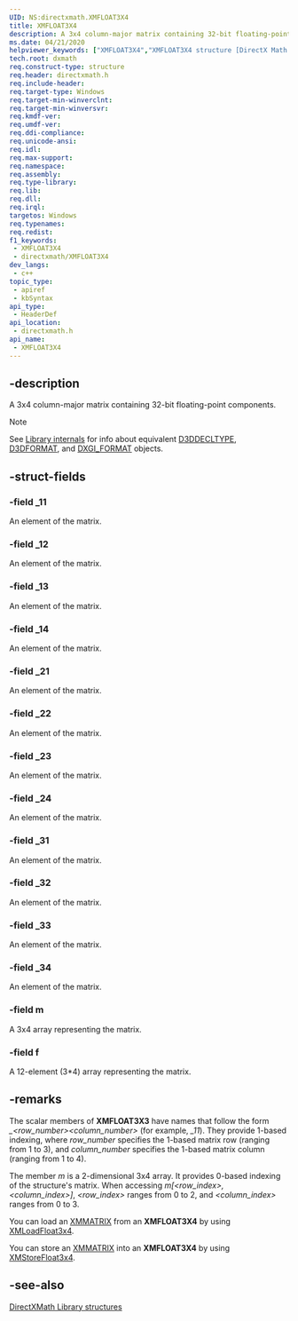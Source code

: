 ```yaml
---
UID: NS:directxmath.XMFLOAT3X4
title: XMFLOAT3X4
description: A 3x4 column-major matrix containing 32-bit floating-point components.
ms.date: 04/21/2020
helpviewer_keywords: ["XMFLOAT3X4","XMFLOAT3X4 structure [DirectX Math Support APIs]","directxmath/XMFLOAT3X4","dxmath.xmfloat3x3"]
tech.root: dxmath
req.construct-type: structure
req.header: directxmath.h
req.include-header: 
req.target-type: Windows
req.target-min-winverclnt: 
req.target-min-winversvr: 
req.kmdf-ver: 
req.umdf-ver: 
req.ddi-compliance: 
req.unicode-ansi: 
req.idl: 
req.max-support: 
req.namespace: 
req.assembly: 
req.type-library: 
req.lib: 
req.dll: 
req.irql: 
targetos: Windows
req.typenames: 
req.redist: 
f1_keywords:
 - XMFLOAT3X4
 - directxmath/XMFLOAT3X4
dev_langs:
 - c++
topic_type:
 - apiref
 - kbSyntax
api_type:
 - HeaderDef
api_location:
 - directxmath.h
api_name:
 - XMFLOAT3X4
---
```


## -description

A 3x4 column-major matrix containing 32-bit floating-point components.

> [!NOTE]
> See [Library internals](/windows/win32/dxmath/pg-xnamath-internals) for info about equivalent [D3DDECLTYPE](/windows/win32/direct3d9/d3ddecltype), [D3DFORMAT](/windows/win32/direct3d9/d3dformat), and [DXGI_FORMAT](/windows/win32/api/dxgiformat/ne-dxgiformat-dxgi_format) objects.

## -struct-fields

### -field _11

An element of the matrix.

### -field _12

An element of the matrix.

### -field _13

An element of the matrix.

### -field _14

An element of the matrix.

### -field _21

An element of the matrix.

### -field _22

An element of the matrix.

### -field _23

An element of the matrix.

### -field _24

An element of the matrix.

### -field _31

An element of the matrix.

### -field _32

An element of the matrix.

### -field _33

An element of the matrix.

### -field _34

An element of the matrix.

### -field m

A 3x4 array representing the matrix.

### -field f

A 12-element (3*4) array representing the matrix.

## -remarks

The scalar members of **XMFLOAT3X3** have names that follow the form *_\<row_number\>\<column_number\>* (for example, *_11*). They provide 1-based indexing, where *row_number* specifies the 1-based matrix row (ranging from 1 to 3), and *column_number* specifies the 1-based matrix column (ranging from 1 to 4).

The member *m* is a 2-dimensional 3x4 array. It provides 0-based indexing of the structure's matrix. When accessing *m\[\<row_index\>, \<column_index\>\]*, *\<row_index\>* ranges from 0 to 2, and *\<column_index\>* ranges from 0 to 3.

You can load an [XMMATRIX](/windows/win32/api/directxmath/ns-directxmath-xmmatrix) from an **XMFLOAT3X4** by using [XMLoadFloat3x4](/windows/win32/api/directxmath/nf-directxmath-xmloadfloat3x4).

You can store an [XMMATRIX](/windows/win32/api/directxmath/ns-directxmath-xmmatrix) into an **XMFLOAT3X4** by using [XMStoreFloat3x4](/windows/win32/api/directxmath/nf-directxmath-xmstorefloat3x4).

## -see-also

[DirectXMath Library structures](/windows/win32/dxmath/ovw-xnamath-reference-structures)

